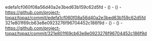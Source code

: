 edefa1cf060f08a56d40a2e3bed63b159c62d5fd -  () -  () - https://github.com/project-topaz/topaz/commit/edefa1cf060f08a56d40a2e3bed63b159c62d5fd
321e801f69cb63e8e0923276f96704452c186f9d -  () -  () - https://github.com/project-topaz/topaz/commit/321e801f69cb63e8e0923276f96704452c186f9d
